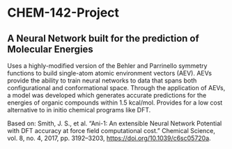 # CHEM-142-Project
## A Neural Network built for the prediction of Molecular Energies

Uses a highly-modified version of the Behler and Parrinello symmetry functions to build single-atom atomic environment vectors (AEV). AEVs provide the ability to
train neural networks to data that spans both configurational and conformational space. Through the application of AEVs, a model was developed which generates accurate predictions for the energies of organic compounds within 1.5 kcal/mol. Provides for a low cost alternative to in initio chemical programs like DFT.

Based on:
Smith, J. S., et al. “Ani-1: An extensible Neural Network Potential with DFT accuracy at force field computational cost.” Chemical Science, vol. 8, no. 4, 2017, pp. 3192–3203, https://doi.org/10.1039/c6sc05720a. 
